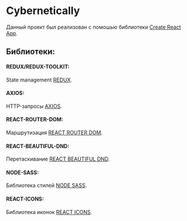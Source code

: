 # Cybernetically

Данный проект был реализован с помошью библиотеки [Create React App](https://github.com/facebook/create-react-app).

## Библиотеки:

#### REDUX/REDUX-TOOLKIT:
State management [REDUX](https://redux.js.org).

#### AXIOS:
HTTP-запросы [AXIOS](https://www.npmjs.com/package/axios).

#### REACT-ROUTER-DOM:
Маршрутизация [REACT ROUTER DOM](https://www.npmjs.com/package/react-router-dom).

#### REACT-BEAUTIFUL-DND:
Перетаскивание [REACT BEAUTIFUL DND](https://github.com/atlassian/react-beautiful-dnd).

#### NODE-SASS:
Библиотека стилей [NODE SASS](https://www.npmjs.com/package/node-sass).

#### REACT-ICONS:
Библиотека иконок [REACT ICONS](https://react-icons.github.io/react-icons).
